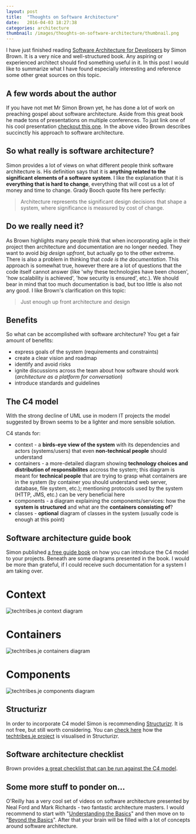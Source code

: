 ```yaml
---
layout: post
title:  "Thoughts on Software Architecture"
date:   2016-04-03 18:27:38
categories: architecture
thumbnail: /images/thoughts-on-software-architecture/thumbnail.png
---
```

I have just finished reading [Software Architecture for Developers](https://leanpub.com/software-architecture-for-developers) by Simon Brown. It is a very nice and well-structured book. Any aspiring or
experienced architect should find something useful in it. In this post I
would like to summarize what I have found especially interesting and reference
some other great sources on this topic.

A few words about the author
----------------------------
If you have not met Mr Simon Brown yet, he has done a lot of work on preaching
gospel about software architecture. Aside from this great book he made tons
of presentations on multiple conferences. To just link one of his cool
presentation [checkout this one](https://www.youtube.com/watch?v=oDpdaXt0HQI).
In the above video Brown describes succinctly his approach to software
architecture.

So what really is software architecture?
----------------------------------------
Simon provides a lot of views on what different people think software architecture
is. His definition says that it is **anything related to the
significant elements of a software system**. I like the explanation that it is
**everything that is hard to change**, everything that will cost us a lot of money
and time to change. Grady Booch quote fits here perfectly:

> Architecture represents the significant design decisions that shape a system,
> where significance is measured by cost of change.

Do we really need it?
---------------------
As Brown highlights many people think that when incorporating agile in their
project then architecture and documentation are no longer needed. They want to avoid
*big design upfront*, but actually go to the other extreme. There is also
a problem in thinking that *code is the documentation*. This approach is
somewhat true, however there are a lot of questions that the code itself cannot
answer (like 'why these technologies have been chosen', 'how scalability
is achieved', 'how security is ensured', etc.). We should bear in mind that
too much documentation is bad, but too little is also not any good. I like
Brown's clarification on this topic:

> Just enough up front architecture and design

Benefits
--------
So what can be accomplished with software architecture? You get a fair amount
of benefits:

* express goals of the system (requirements and constraints)
* create a clear vision and roadmap
* identify and avoid risks
* ignite discussions across the team about how software should work (*architecture
  as a platform for conversation*)
* introduce standards and guidelines

The C4 model
------------
With the strong decline of UML use in modern IT projects the model suggested by
Brown seems to be a lighter and more sensible solution.

C4 stands for:

* context - a **birds-eye view of the system** with its dependencies and actors
  (systems/users) that even **non-technical people** should understand
* containers - a more-detailed diagram showing **technology choices and distribution
  of responsibilites** accross the system; this diagram is meant for **technical
  people** that are trying to grasp what containers are in the system (by container
  you should understand web server, database, file system, etc.); mentioning
  protocols used by the system (HTTP, JMS, etc.) can be very beneficial here
* components - a diagram explaining the components/services: how the **system is
  structured** and what are the **containers consisting of**?
* classes - **optional** diagram of classes in the system (usually code is enough
  at this point)

Software architecture guide book
--------------------------------
Simon published [a free guide book](https://leanpub.com/techtribesje) on how
you can introduce the C4 model to your projects. Beneath are some diagrams
presented in the book. I would be more than grateful, if I could receive
such documentation for a system I am taking over.

Context
=======
![techtribes.je context diagram](/images/thoughts-on-software-architecture/context.png)

Containers
==========
![techtribes.je containers diagram](/images/thoughts-on-software-architecture/containers.png)

Components
==========
![techtribes.je components diagram](/images/thoughts-on-software-architecture/components.png)

Structurizr
-----------
In order to incorporate C4 model Simon is recommending [Structurizr](https://www.structurizr.com).
It is not free, but still worth considering. You can [check here](https://www.structurizr.com/public/21#Context)
how the [techtribes.je project](http://techtribes.je) is visualised in Structurizr.

Software architecture checklist
-------------------------------
Brown provides [a great checklist that can be run against the C4 model](https://c4model.com/review/).


Some more stuff to ponder on...
-------------------------------
O'Reilly has a very cool set of videos on software architecture presented by
Neal Ford and Mark Richards - two fantastic architecture masters. I would
recommend to start with "[Understanding the Basics](http://shop.oreilly.com/product/110000195.do)"
and then move on to "[Beyond the Basics](http://shop.oreilly.com/product/110000197.do)".
After that your brain will be filled with a lot of concepts around software
architecture.
